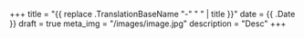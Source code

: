 +++
title = "{{ replace .TranslationBaseName "-" " " | title }}"
date = {{ .Date }}
draft = true
meta_img = "/images/image.jpg"
description = "Desc"
+++
